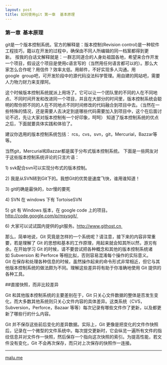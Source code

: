 ```yaml
---
layout: post
title: 如何使用git 第一章  基本原理
---
```


### 第一章  基本原理

git是一个版本控制系统。官方的解释是：版本控制(Revision control)是一种软件工程技巧，籍以在开发的过程中，确保由不同人所编辑的同一档案都得到更新。 按我的白话文解释就是：一群志同道合的人身处祖国各地，希望来合作开发一个项目，假设这个项目是使用c语言写的（当然用任何语言都可以的）。那么大家怎么合作呢？用信件？效率太低。用邮件，不好实现多人沟通。用google  group吧，可开发阶段中的源代码没法科学管理。用自建的网站吧，需要人力物力财力来支撑阿。 

这个时候版本控制系统就派上用场了。它可以让一个团队里的不同的人在不同地点、不同时间开发和改进同一个项目，并且在大部分的时间里，版本控制系统会聪明的帮你把不同的人在不同地点不同时间修改的代码融合到项目中去。（当然在一些特殊的情况，还是需要人去决定到底哪些代码需要加入到项目中，这个在后面讨论不迟，先让大家对版本控制有一个好印象，呵呵） 知道了版本控制系统的优点之后，下面就要具体实践和体验了。

建议你选用的版本控制系统包括： rcs，cvs，svn，git，Mercurial，Bazzar等等。 

当然git，Mercurial和Bazzar都是属于分布式版本控制系统。 下面是一些网友对于这些版本控制系统评论的只言片语： 

1) svk配合svn可以实现分布式的版本控制。 

2) 我是从SVN转到Git下的。我想Git的优势是速度飞快，谁用谁知道！ 

3) git的确是最快的，bzr慢的要死 

4) SVN 在 windows 下有 TortoiseSVN 

5) git 有 Windows 版本，在 google code 上的项目。http://code.google.com/p/msysgit/ 

6) 大家可以试试国内提供的git服务。http://www.githost.cn 

那么，简单地说，Git 究竟是怎样的一个系统呢？请注意，接下来的内容非常重要，若是理解了 Git 的思想和基本的工作原理，用起来就会知其所以然，游刃有余。在开始学习 Git 的时候，请不要尝试把各种概念和其他的版本控制系统诸如 Subversion 和 Perforce 等相比拟，否则容易混淆每个操作的实际意义。Git 在保存和处理各种信息的时候，虽然操作起来的命令形式非常相近，但它与其他版本控制系统的做法颇为不同。理解这些差异将有助于你准确地使用 Git 提供的各种工具。


##直接快照，而非比较差异

Git 和其他版本控制系统的主要差别在于，Git 只关心文件数据的整体是否发生变化，而大多数其他系统则只关心文件内容的具体差异。这类系统（CVS，Subversion，Perforce，Bazaar 等等）每次记录有哪些文件作了更新，以及都更新了哪些行的什么内容。

Git 并不保存这些前后变化的差异数据。实际上，Git 更像是把变化的文件作快照后，记录在一个微型的文件系统中。每次提交更新时，它会纵览一遍所有文件的指纹信息并对文件作一快照，然后保存一个指向这次快照的索引。为提高性能，若文件没有变化，Git 不会再次保存，而只对上次保存的快照作一连接。


----------
[malu.me](http://malu.me)
